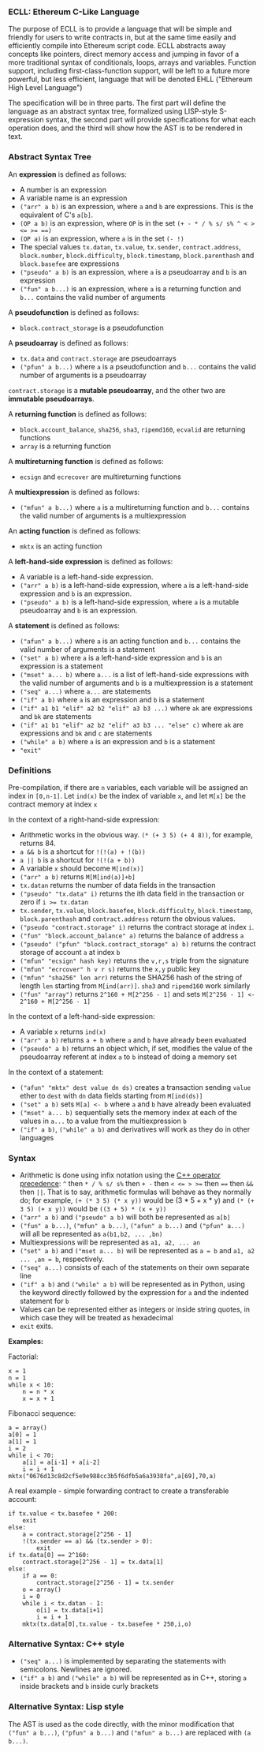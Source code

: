 ### ECLL: Ethereum C-Like Language

The purpose of ECLL is to provide a language that will be simple and friendly for users to write contracts in, but at the same time easily and efficiently compile into Ethereum script code. ECLL abstracts away concepts like pointers, direct memory access and jumping in favor of a more traditional syntax of conditionals, loops, arrays and variables. Function support, including first-class-function support, will be left to a future more powerful, but less efficient, language that will be denoted EHLL ("Ethereum High Level Language")

The specification will be in three parts. The first part will define the language as an abstract syntax tree, formalized using LISP-style S-expression syntax, the second part will provide specifications for what each operation does, and the third will show how the AST is to be rendered in text.

### Abstract Syntax Tree

An **expression** is defined as follows:

* A number is an expression
* A variable name is an expression
* `("arr" a b)` is an expression, where `a` and `b` are expressions. This is the equivalent of C's `a[b]`.
* `(OP a b)` is an expression, where `OP` is in the set `(+ - * / % s/ s% ^ < > <= >= ==)`
* `(OP a)` is an expression, where `a` is in the set `(- !)`
* The special values `tx.datan`, `tx.value`, `tx.sender`, `contract.address`, `block.number`, `block.difficulty`, `block.timestamp`, `block.parenthash` and `block.basefee` are expressions
* `("pseudo" a b)` is an expression, where `a` is a pseudoarray and `b` is an expression
* `("fun" a b...)` is an expression, where `a` is a returning function and `b...` contains the valid number of arguments

A **pseudofunction** is defined as follows:

* `block.contract_storage` is a pseudofunction

A **pseudoarray** is defined as follows:

* `tx.data` and `contract.storage` are pseudoarrays
* `("pfun" a b...)` where `a` is a pseudofunction and `b...` contains the valid number of arguments is a pseudoarray

`contract.storage` is a **mutable pseudoarray**, and the other two are **immutable pseudoarrays**.

A **returning function** is defined as follows:

* `block.account_balance`, `sha256`, `sha3`, `ripemd160`, `ecvalid` are returning functions
* `array` is a returning function

A **multireturning function** is defined as follows:

* `ecsign` and `ecrecover` are multireturning functions

A **multiexpression** is defined as follows:

* `("mfun" a b...)` where `a` is a multireturning function and `b...` contains the valid number of arguments is a multiexpression

An **acting function** is defined as follows:

* `mktx` is an acting function

A **left-hand-side expression** is defined as follows:

* A variable is a left-hand-side expression.
* `("arr" a b)` is a left-hand-side expression, where `a` is a left-hand-side expression and `b` is an expression.
* `("pseudo" a b)` is a left-hand-side expression, where `a` is a mutable pseudoarray and `b` is an expression.

A **statement** is defined as follows:

* `("afun" a b...)` where `a` is an acting function and `b...` contains the valid number of arguments is a statement
* `("set" a b)` where `a` is a left-hand-side expression and `b` is an expression is a statement
* `("mset" a... b)` where `a...` is a list of left-hand-side expressions with the valid number of arguments and `b` is a multiexpression is a statement
* `("seq" a...)` where `a...` are statements
* `("if" a b)` where `a` is an expression and `b` is a statement
* `("if" a1 b1 "elif" a2 b2 "elif" a3 b3 ...)` where `ak` are expressions and `bk` are statements
* `("if" a1 b1 "elif" a2 b2 "elif" a3 b3 ... "else" c)` where `ak` are expressions and `bk` and `c` are statements
* `("while" a b)` where `a` is an expression and `b` is a statement
* `"exit"`

### Definitions

Pre-compilation, if there are `n` variables, each variable will be assigned an index in `[0,n-1]`. Let `ind(x)` be the index of variable `x`, and let `M[x]` be the contract memory at index `x`

In the context of a right-hand-side expression:

* Arithmetic works in the obvious way. `(* (+ 3 5) (+ 4 8))`, for example, returns 84.
* `a && b` is a shortcut for `!(!(a) + !(b))`
* `a || b` is a shortcut for `!(!(a + b))`
* A variable `x` should become `M[ind(x)]`
* `("arr" a b)` returns `M[M[ind(a)]+b]`
* `tx.datan` returns the number of data fields in the transaction
* `("pseudo" "tx.data" i)` returns the ith data field in the transaction or zero if `i >= tx.datan`
* `tx.sender`, `tx.value`, `block.basefee`, `block.difficulty`, `block.timestamp`, `block.parenthash` and `contract.address` return the obvious values.
* `("pseudo "contract.storage" i)` returns the contract storage at index `i`.
* `("fun" "block.account_balance" a)` returns the balance of address `a`
* `("pseudo" ("pfun" "block.contract_storage" a) b)` returns the contract storage of account `a` at index `b`
* `("mfun" "ecsign" hash key)` returns the `v,r,s` triple from the signature
* `("mfun" "ecrcover" h v r s)` returns the `x,y` public key
* `("mfun" "sha256" len arr)` returns the SHA256 hash of the string of length `len` starting from `M[ind(arr)]`. `sha3` and `ripemd160` work similarly
* `("fun" "array")` returns `2^160 + M[2^256 - 1]` and sets `M[2^256 - 1] <- 2^160 + M[2^256 - 1]`

In the context of a left-hand-side expression:

* A variable `x` returns `ind(x)`
* `("arr" a b)` returns `a + b` where `a` and `b` have already been evaluated
* `("pseudo" a b)` returns an object which, if set, modifies the value of the pseudoarray referent at index `a` to `b` instead of doing a memory set

In the context of a statement:

* `("afun" "mktx" dest value dn ds)` creates a transaction sending `value` ether to `dest` with `dn` data fields starting from `M[ind(ds)]`
* `("set" a b)` sets `M[a] <- b` where `a` and `b` have already been evaluated
* `("mset" a... b)` sequentially sets the memory index at each of the values in `a...` to a value from the multiexpression `b`
* `("if" a b)`, `("while" a b)` and derivatives will work as they do in other languages

### Syntax

* Arithmetic is done using infix notation using the [C++ operator precedence](http://en.wikipedia.org/wiki/Operators_in_C_and_C%2B%2B#Operator_precedence ): `^` then `* / % s/ s%` then `+ -` then `< <= > >=` then `==` then `&&` then `||`. That is to say, arithmetic formulas will behave as they normally do; for example, `(+ (* 3 5) (* x y))` would be (3 * 5 + x * y) and `(* (+ 3 5) (+ x y))` would be `((3 + 5) * (x + y))`
* `("arr" a b)` and `("pseudo" a b)` will both be represented as `a[b]`
* `("fun" a b...)`, `("mfun" a b...)`, `("afun" a b...)` and `("pfun" a...)` will all be represented as `a(b1,b2, ... ,bn)`
* Multiexpressions will be represented as `a1, a2, ... an`
* `("set" a b)` and `("mset a... b)` will be represented as `a = b` and `a1, a2 ... ,an = b`, respectively.
* `("seq" a...)` consists of each of the statements on their own separate line
* `("if" a b)` and `("while" a b)` will be represented as in Python, using the keyword directly followed by the expression for `a` and the indented statement for `b`
* Values can be represented either as integers or inside string quotes, in which case they will be treated as hexadecimal
* `exit` exits.

**Examples:**

Factorial:

    x = 1
    n = 1
    while x < 10:
        n = n * x
        x = x + 1

Fibonacci sequence:

    a = array()
    a[0] = 1
    a[1] = 1
    i = 2
    while i < 70:
        a[i] = a[i-1] + a[i-2]
        i = i + 1
    mktx("0676d13c8d2cf5e9e988cc3b5f6dfb5a6a3938fa",a[69],70,a)

A real example - simple forwarding contract to create a transferable account:

    if tx.value < tx.basefee * 200:
        exit
    else:
        a = contract.storage[2^256 - 1]
        !(tx.sender == a) && (tx.sender > 0):
            exit
    if tx.data[0] == 2^160:
        contract.storage[2^256 - 1] = tx.data[1]
    else:
        if a == 0:
            contract.storage[2^256 - 1] = tx.sender
        o = array()
        i = 0
        while i < tx.datan - 1:
            o[i] = tx.data[i+1]
            i = i + 1
        mktx(tx.data[0],tx.value - tx.basefee * 250,i,o)

### Alternative Syntax: C++ style

* `("seq" a...)` is implemented by separating the statements with semicolons. Newlines are ignored.
* `("if" a b)` and `("while" a b)` will be represented as in C++, storing `a` inside brackets and `b` inside curly brackets

### Alternative Syntax: Lisp style

The AST is used as the code directly, with the minor modification that `("fun" a b...)`, `("pfun" a b...)` and `("mfun" a b...)` are replaced with `(a b...)`.
